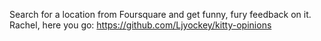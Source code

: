 Search for a location from Foursquare and get funny, fury feedback on it.
Rachel, here you go: https://github.com/Ljyockey/kitty-opinions
